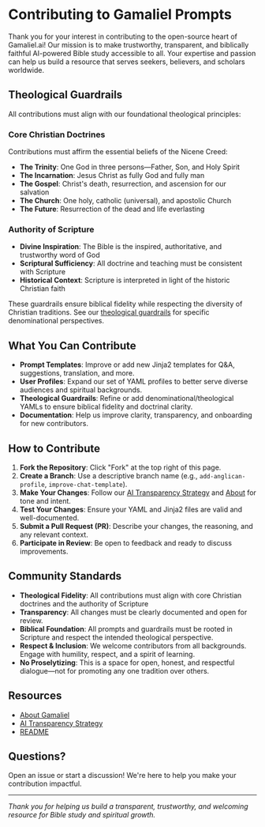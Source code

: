 # Contributing to Gamaliel Prompts

Thank you for your interest in contributing to the open-source heart of Gamaliel.ai! Our mission is to make trustworthy, transparent, and biblically faithful AI-powered Bible study accessible to all. Your expertise and passion can help us build a resource that serves seekers, believers, and scholars worldwide.

## Theological Guardrails

All contributions must align with our foundational theological principles:

### Core Christian Doctrines
Contributions must affirm the essential beliefs of the Nicene Creed:
- **The Trinity**: One God in three persons—Father, Son, and Holy Spirit
- **The Incarnation**: Jesus Christ as fully God and fully man  
- **The Gospel**: Christ's death, resurrection, and ascension for our salvation
- **The Church**: One holy, catholic (universal), and apostolic Church
- **The Future**: Resurrection of the dead and life everlasting

### Authority of Scripture
- **Divine Inspiration**: The Bible is the inspired, authoritative, and trustworthy word of God
- **Scriptural Sufficiency**: All doctrine and teaching must be consistent with Scripture
- **Historical Context**: Scripture is interpreted in light of the historic Christian faith

These guardrails ensure biblical fidelity while respecting the diversity of Christian traditions. See our [theological guardrails](theologies/) for specific denominational perspectives.

## What You Can Contribute
- **Prompt Templates**: Improve or add new Jinja2 templates for Q&A, suggestions, translation, and more.
- **User Profiles**: Expand our set of YAML profiles to better serve diverse audiences and spiritual backgrounds.
- **Theological Guardrails**: Refine or add denominational/theological YAMLs to ensure biblical fidelity and doctrinal clarity.
- **Documentation**: Help us improve clarity, transparency, and onboarding for new contributors.

## How to Contribute
1. **Fork the Repository**: Click "Fork" at the top right of this page.
2. **Create a Branch**: Use a descriptive branch name (e.g., `add-anglican-profile`, `improve-chat-template`).
3. **Make Your Changes**: Follow our [AI Transparency Strategy](../docs/ai-transparency-strategy.md) and [About](../client/src/components/About.jsx) for tone and intent.
4. **Test Your Changes**: Ensure your YAML and Jinja2 files are valid and well-documented.
5. **Submit a Pull Request (PR)**: Describe your changes, the reasoning, and any relevant context.
6. **Participate in Review**: Be open to feedback and ready to discuss improvements.

## Community Standards
- **Theological Fidelity**: All contributions must align with core Christian doctrines and the authority of Scripture
- **Transparency**: All changes must be clearly documented and open for review.
- **Biblical Foundation**: All prompts and guardrails must be rooted in Scripture and respect the intended theological perspective.
- **Respect & Inclusion**: We welcome contributors from all backgrounds. Engage with humility, respect, and a spirit of learning.
- **No Proselytizing**: This is a space for open, honest, and respectful dialogue—not for promoting any one tradition over others.

## Resources
- [About Gamaliel](../client/src/components/About.jsx)
- [AI Transparency Strategy](../docs/ai-transparency-strategy.md)
- [README](README.md)

## Questions?
Open an issue or start a discussion! We're here to help you make your contribution impactful.

---

*Thank you for helping us build a transparent, trustworthy, and welcoming resource for Bible study and spiritual growth.* 